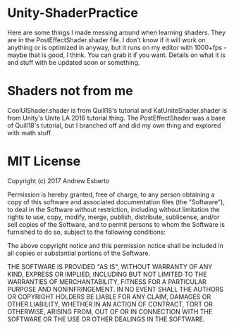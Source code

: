 # Unity-ShaderPractice

Here are some things I made messing around when learning shaders. They are in the PostEffectShader.shader file. I don't know if it will work on anything or is optimized in anyway, but it runs on my editor with 1000+fps - maybe that is good, I think. You can grab it if you want. Details on what it is and stuff with be updated soon or something.

# Shaders not from me
CoolUIShader.shader is from Quill18's tutorial and KatUniteShader.shader is from Unity's Unite LA 2016 tutorial thing. The PostEffectShader was a base of Quill18's tutorial, but I branched off and did my own thing and explored with math stuff.

# MIT License
Copyright (c) 2017 Andrew Esberto

Permission is hereby granted, free of charge, to any person obtaining a copy of this software and associated documentation files (the "Software"), to deal in the Software without restriction, including without limitation the rights to use, copy, modify, merge, publish, distribute, sublicense, and/or sell copies of the Software, and to permit persons to whom the Software is furnished to do so, subject to the following conditions:

The above copyright notice and this permission notice shall be included in all copies or substantial portions of the Software.

THE SOFTWARE IS PROVIDED "AS IS", WITHOUT WARRANTY OF ANY KIND, EXPRESS OR IMPLIED, INCLUDING BUT NOT LIMITED TO THE WARRANTIES OF MERCHANTABILITY, FITNESS FOR A PARTICULAR PURPOSE AND NONINFRINGEMENT. IN NO EVENT SHALL THE AUTHORS OR COPYRIGHT HOLDERS BE LIABLE FOR ANY CLAIM, DAMAGES OR OTHER LIABILITY, WHETHER IN AN ACTION OF CONTRACT, TORT OR OTHERWISE, ARISING FROM, OUT OF OR IN CONNECTION WITH THE SOFTWARE OR THE USE OR OTHER DEALINGS IN THE SOFTWARE.
